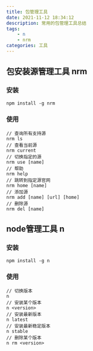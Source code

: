 ```yaml
---
title: 包管理工具
date: 2021-11-12 18:34:12
description: 常用的包管理工具总结
tags:
    - n
    - nrm
categories: 工具
---
```


## 包安装源管理工具 nrm

### 安装

`
npm install -g nrm
`

### 使用

```nrm常用命令
// 查询所有支持源
nrm ls
// 查看当前源
nrm current
// 切换指定的源
nrm use [name]
// 帮助
nrm help
// 跳转到指定源官网
nrm home [name]
// 添加源
nrm add [name] [url] [home]
// 删除源
nrm del [name]
```

## node管理工具 n

### 安装

`
npm install -g n
`

### 使用

```n常用命令
// 切换版本
n
// 安装某个版本
n <version>
// 安装最新版本
n latest
// 安装最新稳定版本
n stable
// 删除某个版本
n rm <version>
```

